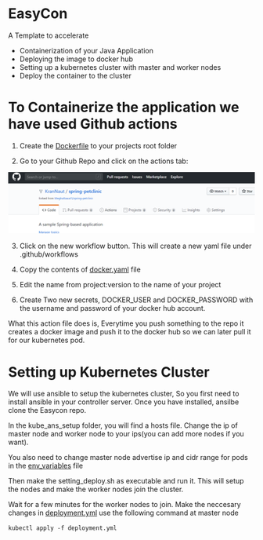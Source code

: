 # EasyCon

A Template to accelerate
- Containerization of your Java Application
- Deploying the image to docker hub
- Setting up a kubernetes cluster with master and worker nodes
- Deploy the container to the cluster



# To Containerize the application we have used Github actions 
1. Create the [Dockerfile](https://github.com/KranNaut/EasyCon/blob/master/Dockerfile) to your projects root folder


2. Go to your Github Repo and click on the actions tab:

![](https://github.com/KranNaut/EasyCon/blob/master/screenshots/action.png)


3. Click on the new workflow button. This will create a new yaml file under .github/workflows


4. Copy the contents of [docker.yaml](https://github.com/KranNaut/EasyCon/blob/master/docker.yaml) file 


5. Edit the name from project:version to the name of your project


6. Create Two new secrets, DOCKER_USER and DOCKER_PASSWORD with the username and password of your docker hub account.

What this action file does is, Everytime you push something to the repo it creates a docker image and push it to the docker hub so we can later pull it for our kubernetes pod.


# Setting up Kubernetes Cluster

We will use ansible to setup the kubernetes cluster, So you first need to install ansible in your controller server.
Once you have installed, ansilbe clone the Easycon repo.


In the kube_ans_setup folder, you will find a hosts file. Change the ip of master node and worker node to your ips(you can add more nodes if you want).

You also need to change master node advertise ip and cidr range for pods in the [env_variables](https://github.com/KranNaut/EasyCon/blob/master/Kube_Ans_Setup/env_variables) file


Then make the setting_deploy.sh as executable and run it.
This will setup the nodes and make the worker nodes join the cluster.


Wait for a few minutes for the worker nodes to join.
Make the neccesary changes in [deployment.yml](https://github.com/KranNaut/EasyCon/blob/master/deployment.yml) use the following command at master node

```shell
kubectl apply -f deployment.yml
```
